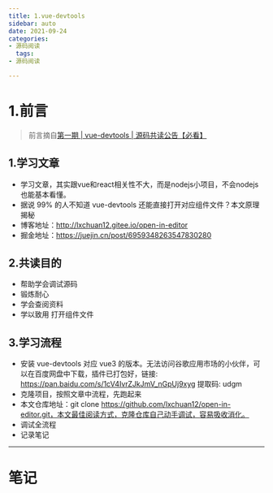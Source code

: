 ```yaml
---
title: 1.vue-devtools
sidebar: auto
date: 2021-09-24
categories:
- 源码阅读
  tags:
- 源码阅读

---
```


# 1.前言
> 前言摘自[第一期 | vue-devtools | 源码共读公告【必看】](https://www.yuque.com/ruochuan12/notice/p1)

## 1.学习文章
+ 学习文章，其实跟vue和react相关性不大，而是nodejs小项目，不会nodejs也能基本看懂。
+ 据说 99% 的人不知道 vue-devtools 还能直接打开对应组件文件？本文原理揭秘
+ 博客地址：http://lxchuan12.gitee.io/open-in-editor
+ 掘金地址：https://juejin.cn/post/6959348263547830280

## 2.共读目的

+ 帮助学会调试源码
+ 锻炼耐心
+ 学会查阅资料
+ 学以致用 打开组件文件

## 3.学习流程
+ 安装 vue-devtools 对应 vue3 的版本。无法访问谷歌应用市场的小伙伴，可以在百度网盘中下载，插件已打包好，链接: https://pan.baidu.com/s/1cV4IvrZJkJmV_nGpUj9xyg 提取码: udgm
+ 克隆项目，按照文章中流程，先跑起来
+ 本文仓库地址：git clone https://github.com/lxchuan12/open-in-editor.git，本文最佳阅读方式，克隆仓库自己动手调试，容易吸收消化。
+ 调试全流程
+ 记录笔记
---

# 笔记

